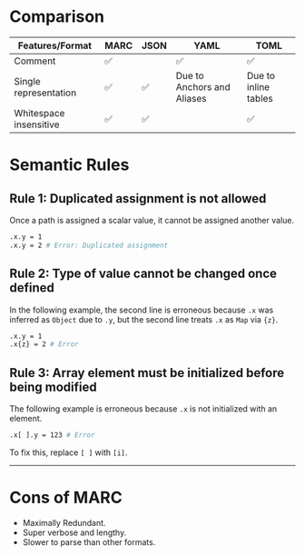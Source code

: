 # Comparison

| Features/Format        | MARC | JSON | YAML                       | TOML                 |
| ---------------------- | ---- | ---- | -------------------------- | -------------------- |
| Comment                | ✅   |      | ✅                         | ✅                   |
| Single representation  | ✅   | ✅   | Due to Anchors and Aliases | Due to inline tables |
| Whitespace insensitive | ✅   | ✅   |                            | ✅                   |

# Semantic Rules

## Rule 1: Duplicated assignment is not allowed

Once a path is assigned a scalar value, it cannot be assigned another value.

```bash
.x.y = 1
.x.y = 2 # Error: Duplicated assignment
```

## Rule 2: Type of value cannot be changed once defined

In the following example, the second line is erroneous because `.x` was inferred as `Object` due to `.y`, but the second line treats `.x` as `Map` via `{z}`.

```bash
.x.y = 1
.x{z} = 2 # Error
```

## Rule 3: Array element must be initialized before being modified

The following example is erroneous because `.x` is not initialized with an element.

```bash
.x[ ].y = 123 # Error
```

To fix this, replace `[ ]` with `[i]`.

---

# Cons of MARC

- Maximally Redundant.
- Super verbose and lengthy.
- Slower to parse than other formats.

